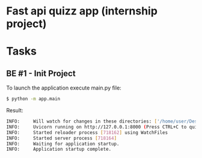 # Fast api quizz app (internship project)

# Tasks

## BE #1 - Init Project 

To launch the application execute main.py file:
```bash
$ python -m app.main
```

Result:

```bash
INFO:     Will watch for changes in these directories: ['/home/user/Desktop/code/internship-fastapi-app']
INFO:     Uvicorn running on http://127.0.0.1:8000 (Press CTRL+C to quit)
INFO:     Started reloader process [718162] using WatchFiles
INFO:     Started server process [718164]
INFO:     Waiting for application startup.
INFO:     Application startup complete.
```